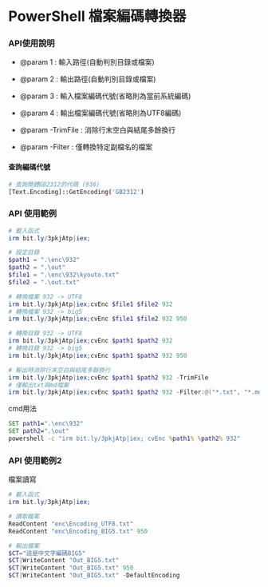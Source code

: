 PowerShell 檔案編碼轉換器
===

### API使用說明
- @param 1 : 輸入路徑(自動判別目錄或檔案)
- @param 2 : 輸出路徑(自動判別目錄或檔案)
- @param 3 : 輸入檔案編碼代號(省略則為當前系統編碼)
- @param 4 : 輸出檔案編碼代號(省略則為UTF8編碼)

- @param -TrimFile : 消除行末空白與結尾多餘換行
- @param -Filter   : 僅轉換特定副檔名的檔案

#### 查詢編碼代號

```sh
# 查詢簡體GB2312的代碼 (936)
[Text.Encoding]::GetEncoding('GB2312')
```

### API 使用範例

``` ps1
# 載入函式
irm bit.ly/3pkjAtp|iex; 

# 設定目錄
$path1 = ".\enc\932"
$path2 = ".\out"
$file1 = ".\enc\932\kyouto.txt"
$file2 = ".\out.txt"

# 轉換檔案 932 -> UTF8
irm bit.ly/3pkjAtp|iex;cvEnc $file1 $file2 932
# 轉換檔案 932 -> big5
irm bit.ly/3pkjAtp|iex;cvEnc $file1 $file2 932 950

# 轉換目錄 932 -> UTF8
irm bit.ly/3pkjAtp|iex;cvEnc $path1 $path2 932
# 轉換目錄 932 -> big5
irm bit.ly/3pkjAtp|iex;cvEnc $path1 $path2 932 950

# 輸出時消除行末空白與結尾多餘換行
irm bit.ly/3pkjAtp|iex;cvEnc $path1 $path2 932 -TrimFile
# 僅輸出txt與md檔案
irm bit.ly/3pkjAtp|iex;cvEnc $path1 $path2 932 -Filter:@("*.txt", "*.md")

```

cmd用法

```bat
SET path1=".\enc\932"
SET path2=".\out"
powershell -c "irm bit.ly/3pkjAtp|iex; cvEnc %path1% %path2% 932"

```

### API 使用範例2
檔案讀寫

```ps1
# 載入函式
irm bit.ly/3pkjAtp|iex; 

# 讀取檔案
ReadContent "enc\Encoding_UTF8.txt"
ReadContent "enc\Encoding_BIG5.txt" 950

# 輸出檔案
$CT="這是中文字編碼BIG5"
$CT|WriteContent "Out_BIG5.txt"
$CT|WriteContent "Out_BIG5.txt" 950
$CT|WriteContent "Out_BIG5.txt" -DefaultEncoding
```
